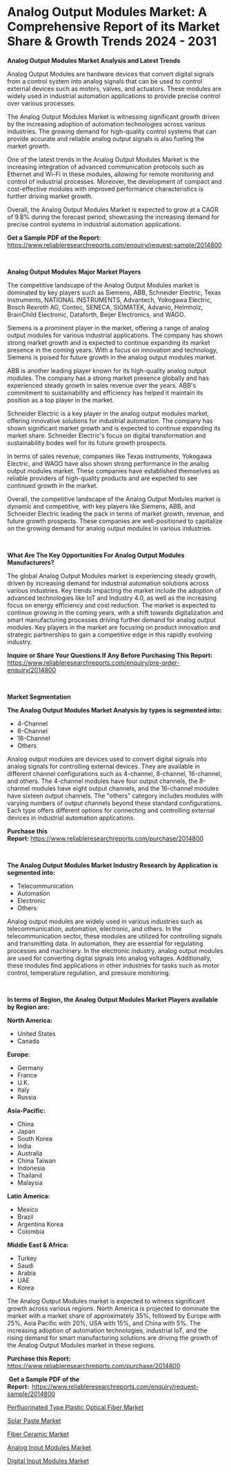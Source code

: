 <p><h1>Analog Output Modules Market: A Comprehensive Report of its Market Share & Growth Trends 2024 - 2031</h1></p><p><strong>Analog Output Modules Market Analysis and Latest Trends</strong></p>
<p><p>Analog Output Modules are hardware devices that convert digital signals from a control system into analog signals that can be used to control external devices such as motors, valves, and actuators. These modules are widely used in industrial automation applications to provide precise control over various processes.</p><p>The Analog Output Modules Market is witnessing significant growth driven by the increasing adoption of automation technologies across various industries. The growing demand for high-quality control systems that can provide accurate and reliable analog output signals is also fueling the market growth.</p><p>One of the latest trends in the Analog Output Modules Market is the increasing integration of advanced communication protocols such as Ethernet and Wi-Fi in these modules, allowing for remote monitoring and control of industrial processes. Moreover, the development of compact and cost-effective modules with improved performance characteristics is further driving market growth.</p><p>Overall, the Analog Output Modules Market is expected to grow at a CAGR of 9.8% during the forecast period, showcasing the increasing demand for precise control systems in industrial automation applications.</p></p>
<p><strong>Get a Sample PDF of the Report:&nbsp;</strong> <a href="https://www.reliableresearchreports.com/enquiry/request-sample/2014800">https://www.reliableresearchreports.com/enquiry/request-sample/2014800</a></p>
<p>&nbsp;</p>
<p><strong>Analog Output Modules Major Market Players</strong></p>
<p><p>The competitive landscape of the Analog Output Modules market is dominated by key players such as Siemens, ABB, Schneider Electric, Texas Instruments, NATIONAL INSTRUMENTS, Advantech, Yokogawa Electric, Bosch Rexroth AG, Contec, SENECA, SIGMATEK, Advanio, Helmholz, BrainChild Electronic, Dataforth, Beijer Electronics, and WAGO.</p><p>Siemens is a prominent player in the market, offering a range of analog output modules for various industrial applications. The company has shown strong market growth and is expected to continue expanding its market presence in the coming years. With a focus on innovation and technology, Siemens is poised for future growth in the analog output modules market.</p><p>ABB is another leading player known for its high-quality analog output modules. The company has a strong market presence globally and has experienced steady growth in sales revenue over the years. ABB's commitment to sustainability and efficiency has helped it maintain its position as a top player in the market.</p><p>Schneider Electric is a key player in the analog output modules market, offering innovative solutions for industrial automation. The company has shown significant market growth and is expected to continue expanding its market share. Schneider Electric's focus on digital transformation and sustainability bodes well for its future growth prospects.</p><p>In terms of sales revenue, companies like Texas Instruments, Yokogawa Electric, and WAGO have also shown strong performance in the analog output modules market. These companies have established themselves as reliable providers of high-quality products and are expected to see continued growth in the market.</p><p>Overall, the competitive landscape of the Analog Output Modules market is dynamic and competitive, with key players like Siemens, ABB, and Schneider Electric leading the pack in terms of market growth, revenue, and future growth prospects. These companies are well-positioned to capitalize on the growing demand for analog output modules in various industries.</p></p>
<p>&nbsp;</p>
<p><strong>What Are The Key Opportunities For Analog Output Modules Manufacturers?</strong></p>
<p><p>The global Analog Output Modules market is experiencing steady growth, driven by increasing demand for industrial automation solutions across various industries. Key trends impacting the market include the adoption of advanced technologies like IoT and Industry 4.0, as well as the increasing focus on energy efficiency and cost reduction. The market is expected to continue growing in the coming years, with a shift towards digitalization and smart manufacturing processes driving further demand for analog output modules. Key players in the market are focusing on product innovation and strategic partnerships to gain a competitive edge in this rapidly evolving industry.</p></p>
<p><strong>Inquire or Share Your Questions If Any Before Purchasing This Report:</strong> <a href="https://www.reliableresearchreports.com/enquiry/pre-order-enquiry/2014800">https://www.reliableresearchreports.com/enquiry/pre-order-enquiry/2014800</a></p>
<p>&nbsp;</p>
<p><strong>Market Segmentation</strong></p>
<p><strong>The Analog Output Modules Market Analysis by types is segmented into:</strong></p>
<p><ul><li>4-Channel</li><li>8-Channel</li><li>16-Channel</li><li>Others</li></ul></p>
<p><p>Analog output modules are devices used to convert digital signals into analog signals for controlling external devices. They are available in different channel configurations such as 4-channel, 8-channel, 16-channel, and others. The 4-channel modules have four output channels, the 8-channel modules have eight output channels, and the 16-channel modules have sixteen output channels. The "others" category includes modules with varying numbers of output channels beyond these standard configurations. Each type offers different options for connecting and controlling external devices in industrial automation applications.</p></p>
<p><strong>Purchase this Report:&nbsp;</strong><a href="https://www.reliableresearchreports.com/purchase/2014800">https://www.reliableresearchreports.com/purchase/2014800</a></p>
<p>&nbsp;</p>
<p><strong>The Analog Output Modules Market Industry Research by Application is segmented into:</strong></p>
<p><ul><li>Telecommunication</li><li>Automation</li><li>Electronic</li><li>Others</li></ul></p>
<p><p>Analog output modules are widely used in various industries such as telecommunication, automation, electronic, and others. In the telecommunication sector, these modules are utilized for controlling signals and transmitting data. In automation, they are essential for regulating processes and machinery. In the electronic industry, analog output modules are used for converting digital signals into analog voltages. Additionally, these modules find applications in other industries for tasks such as motor control, temperature regulation, and pressure monitoring.</p></p>
<p>&nbsp;</p>
<p><strong>In terms of Region, the Analog Output Modules Market Players available by Region are:</strong></p>
<p>
    <p> <strong> North America: </strong>
        <ul>
            <li>United States</li>
            <li>Canada</li>
        </ul>
        </p> 
    <p> <strong> Europe: </strong>
        <ul>
            <li>Germany</li>
            <li>France</li>
            <li>U.K.</li>
            <li>Italy</li>
            <li>Russia</li>
        </ul>
        </p> 
    <p> <strong> Asia-Pacific: </strong>
        <ul>
            <li>China</li>
            <li>Japan</li>
            <li>South Korea</li>
            <li>India</li>
            <li>Australia</li>
            <li>China Taiwan</li>
            <li>Indonesia</li>
            <li>Thailand</li>
            <li>Malaysia</li>
        </ul>
        </p> 
    <p> <strong> Latin America: </strong>
        <ul>
            <li>Mexico</li>
            <li>Brazil</li>
            <li>Argentina Korea</li>
            <li>Colombia</li>
        </ul>
        </p> 
    <p> <strong> Middle East & Africa: </strong>
        <ul>
            <li>Turkey</li>
            <li>Saudi</li>
            <li>Arabia</li>
            <li>UAE</li>
            <li>Korea</li>
        </ul>
    </p>
    </p>
<p><p>The Analog Output Modules market is expected to witness significant growth across various regions. North America is projected to dominate the market with a market share of approximately 35%, followed by Europe with 25%, Asia Pacific with 20%, USA with 15%, and China with 5%. The increasing adoption of automation technologies, industrial IoT, and the rising demand for smart manufacturing solutions are driving the growth of the Analog Output Modules market in these regions.</p></p>
<p><strong>Purchase this Report: </strong><a href="https://www.reliableresearchreports.com/purchase/2014800">https://www.reliableresearchreports.com/purchase/2014800</a></p>
<p>&nbsp;<strong>Get a Sample PDF of the Report:&nbsp;&nbsp;</strong><a href="https://www.reliableresearchreports.com/enquiry/request-sample/2014800">https://www.reliableresearchreports.com/enquiry/request-sample/2014800</a></p>
<p><strong></strong></p>
<p><p><a href="https://thundering-castanet-c65.notion.site/Perfluorinated-Type-Plastic-Optical-Fiber-Market-Growth-Market-Trends-COVID-19-Impact-and-Forecas-07188e03977e41efbfb75138f20c6dbd">Perfluorinated Type Plastic Optical Fiber Market</a></p><p><a href="https://bubble-tree-ea4.notion.site/Decoding-the-Solar-Paste-Market-A-Deep-Dive-into-the-Latest-Market-Trends-Market-Segmentation-and-49b900c8278349ea80f8b19e3b5fd890">Solar Paste Market</a></p><p><a href="https://view.publitas.com/reportprime-1/fiber-ceramic-market-dynamics-2024-2031-also-about-its-market-trends-projections-and-opportunities/">Fiber Ceramic Market</a></p><p><a href="https://github.com/juancolorado15/Market-Research-Report-List-1/blob/main/analog-input-modules-market.md">Analog Input Modules Market</a></p><p><a href="https://github.com/dx0328/Market-Research-Report-List-1/blob/main/digital-input-modules-market.md">Digital Input Modules Market</a></p></p>